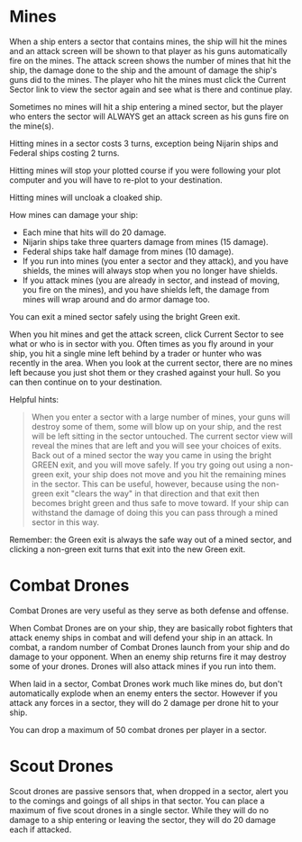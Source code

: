 <!-- TITLE: Forces -->
<!-- SUBTITLE: A quick summary of Forces -->

# **Mines**

When a ship enters a sector that contains mines, the ship will hit the mines and an attack screen will be shown to that player as his guns automatically fire on the mines. The attack screen shows the number of mines that hit the ship, the damage done to the ship and the amount of damage the ship's guns did to the mines. The player who hit the mines must click the Current Sector link to view the sector again and see what is there and continue play.

Sometimes no mines will hit a ship entering a mined sector, but the player who enters the sector will ALWAYS get an attack screen as his guns fire on the mine(s).

Hitting mines in a sector costs 3 turns, exception being Nijarin ships and Federal ships costing 2 turns. 

Hitting mines will stop your plotted course if you were following your plot computer and you will have to re-plot to your destination.

Hitting mines will uncloak a cloaked ship.

How mines can damage your ship:
* Each mine that hits will do 20 damage.
* Nijarin ships take three quarters damage from mines (15 damage).
* Federal ships take half damage from mines (10 damage).
* If you run into mines (you enter a sector and they attack), and you have shields, the mines will always stop when you no longer have shields.
* If you attack mines (you are already in sector, and instead of moving, you fire on the mines), and you have shields left, the damage from mines will wrap around and do armor damage too.

You can exit a mined sector safely using the bright Green exit.

When you hit mines and get the attack screen, click Current Sector to see what or who is in sector with you. Often times as you fly around in your ship, you hit a single mine left behind by a trader or hunter who was recently in the area. When you look at the current sector, there are no mines left because you just shot them or they crashed against your hull. So you can then continue on to your destination.

Helpful hints:
> When you enter a sector with a large number of mines, your guns will destroy some of them, some will blow up on your ship, and the rest will be left sitting in the sector untouched. The current sector view will reveal the mines that are left and you will see your choices of exits. Back out of a mined sector the way you came in using the bright GREEN exit, and you will move safely. If you try going out using a non-green exit, your ship does not move and you hit the remaining mines in the sector. This can be useful, however, because using the non-green exit "clears the way" in that direction and that exit then becomes bright green and thus safe to move toward. If your ship can withstand the damage of doing this you can pass through a mined sector in this way.

Remember: the Green exit is always the safe way out of a mined sector, and clicking a non-green exit turns that exit into the new Green exit.


# **Combat Drones**

Combat Drones are very useful as they serve as both defense and offense.

When Combat Drones are on your ship, they are basically robot fighters that attack enemy ships in combat and will defend your ship in an attack. In combat, a random number of Combat Drones launch from your ship and do damage to your opponent. When an enemy ship returns fire it may destroy some of your drones. Drones will also attack mines if you run into them.

When laid in a sector, Combat Drones work much like mines do, but don't automatically explode when an enemy enters the sector. However if you attack any forces in a sector, they will do 2 damage per drone hit to your ship.

You can drop a maximum of 50 combat drones per player in a sector.


# **Scout Drones**

Scout drones are passive sensors that, when dropped in a sector, alert you to the comings and goings of all ships in that sector. You can place a maximum of five scout drones in a single sector. While they will do no damage to a ship entering or leaving the sector, they will do 20 damage each if attacked.